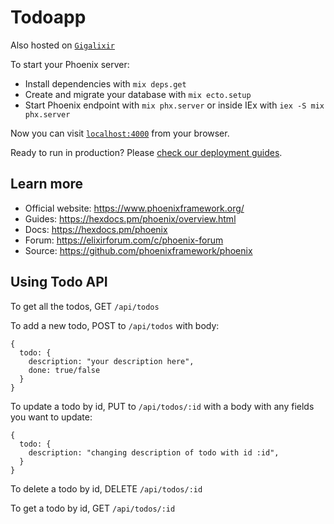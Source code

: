 # Todoapp

Also hosted on [`Gigalixir`](https://todo-phoenix-fslc.gigalixirapp.com)

To start your Phoenix server:

- Install dependencies with `mix deps.get`
- Create and migrate your database with `mix ecto.setup`
- Start Phoenix endpoint with `mix phx.server` or inside IEx with `iex -S mix phx.server`

Now you can visit [`localhost:4000`](http://localhost:4000) from your browser.

Ready to run in production? Please [check our deployment guides](https://hexdocs.pm/phoenix/deployment.html).

## Learn more

- Official website: https://www.phoenixframework.org/
- Guides: https://hexdocs.pm/phoenix/overview.html
- Docs: https://hexdocs.pm/phoenix
- Forum: https://elixirforum.com/c/phoenix-forum
- Source: https://github.com/phoenixframework/phoenix

## Using Todo API

To get all the todos, GET `/api/todos`

To add a new todo, POST to `/api/todos` with body:

```
{
  todo: {
    description: "your description here",
    done: true/false
  }
}
```

To update a todo by id, PUT to `/api/todos/:id` with a body with any fields you want to update:

```
{
  todo: {
    description: "changing description of todo with id :id",
  }
}
```

To delete a todo by id, DELETE `/api/todos/:id`

To get a todo by id, GET `/api/todos/:id`
